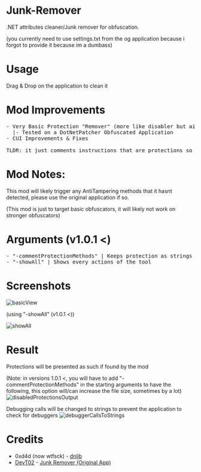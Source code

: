 # Junk-Remover
.NET attributes cleaner/Junk remover for obfuscation.

(you currently need to use settings.txt from the og application because i forgot to provide it because im a dumbass)

# Usage
Drag & Drop on the application to clean it

# Mod Improvements
<pre>
- Very Basic Protection "Remover" (more like disabler but aight), Supports AntiDebugging, AntiTampering & AntiDumping
  |- Tested on a DotNetPatcher Obfuscated Application
- CUI Improvements & Fixes

TLDR: it just comments instructions that are protections so they don't load
</pre>

# Mod Notes:
This mod will likely trigger any AntiTampering methods that it hasnt detected, please use the original application if so.

(This mod is just to target basic obfuscators, it will likely not work on stronger obfuscators)

# Arguments (v1.0.1 <)
<pre>
- "-commentProtectionMethods" | Keeps protection as strings instead of clearing them (they're still disabled)
- "-showAll" | Shows every actions of the tool
</pre>

# Screenshots
![basicView](https://i.imgur.com/3AVDZy5.png)

(using "-showAll" (v1.0.1 <))

![showAll](https://i.imgur.com/2GCCkaS.png)

# Result
Protections will be presented as such if found by the mod

(Note: in versions 1.0.1 <, you will have to add "-commentProtectionMethods" in the starting arguments to have the following, this option will/can increase the file size, sometimes by a lot)
![disabledProtectionsOutput](https://i.imgur.com/ukcQMfq.png)

Debugging calls will be changed to strings to prevent the application to check for debuggers
![debuggerCallsToStrings](https://i.imgur.com/87sMGlO.png)

# Credits
- 0xd4d (now wtfsck) - <a href="https://github.com/0xd4d/dnlib/">dnlib</a>
- <a href="https://github.com/DevT02/">DevT02</a> - <a href="https://github.com/DevT02/Junk-Remover">Junk Remover (Original App)</a>
